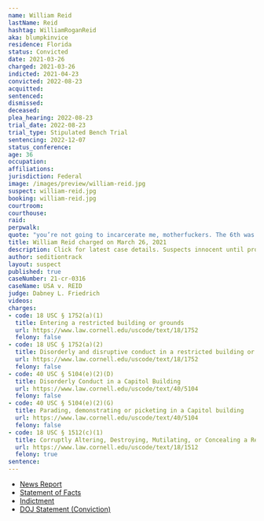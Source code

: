 ```yaml
---
name: William Reid
lastName: Reid
hashtag: WilliamRoganReid
aka: blumpkinvice
residence: Florida
status: Convicted
date: 2021-03-26
charged: 2021-03-26
indicted: 2021-04-23
convicted: 2022-08-23
acquitted:
sentenced:
dismissed:
deceased:
plea_hearing: 2022-08-23
trial_date: 2022-08-23
trial_type: Stipulated Bench Trial
sentencing: 2022-12-07
status_conference:
age: 36
occupation:
affiliations:
jurisdiction: Federal
image: /images/preview/william-reid.jpg
suspect: william-reid.jpg
booking: william-reid.jpg
courtroom:
courthouse:
raid:
perpwalk:
quote: "you’re not going to incarcerate me, motherfuckers. The 6th was a warning"
title: William Reid charged on March 26, 2021
description: Click for latest case details. Suspects innocent until proven guilty.
author: seditiontrack
layout: suspect
published: true
caseNumber: 21-cr-0316
caseName: USA v. REID
judge: Dabney L. Friedrich
videos:
charges:
- code: 18 USC § 1752(a)(1)
  title: Entering a restricted building or grounds
  url: https://www.law.cornell.edu/uscode/text/18/1752
  felony: false
- code: 18 USC § 1752(a)(2)
  title: Disorderly and disruptive conduct in a restricted building or grounds
  url: https://www.law.cornell.edu/uscode/text/18/1752
  felony: false
- code: 40 USC § 5104(e)(2)(D)
  title: Disorderly Conduct in a Capitol Building
  url: https://www.law.cornell.edu/uscode/text/40/5104
  felony: false
- code: 40 USC § 5104(e)(2)(G)
  title: Parading, demonstrating or picketing in a Capitol building
  url: https://www.law.cornell.edu/uscode/text/40/5104
  felony: false
- code: 18 USC § 1512(c)(1)
  title: Corruptly Altering, Destroying, Mutilating, or Concealing a Record, Document or Other Object
  url: https://www.law.cornell.edu/uscode/text/18/1512
  felony: true
sentence:
---
```

- [News Report](https://www.nbcmiami.com/news/local/davie-man-arrested-in-capitol-riot-faces-cyberstalking-charge-in-south-florida/2420522/)
- [Statement of Facts](https://www.justice.gov/usao-dc/case-multi-defendant/file/1528316/download)
- [Indictment](https://www.justice.gov/usao-dc/case-multi-defendant/file/1392276/download)
- [DOJ Statement (Conviction)](https://www.justice.gov/usao-dc/pr/new-york-man-found-guilty-felony-charge-actions-during-jan-6-capitol-breach)
